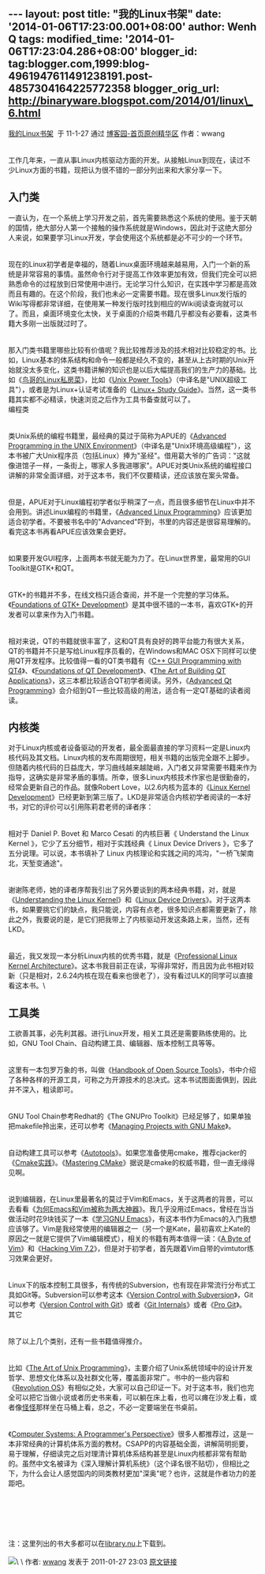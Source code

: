 --- layout: post title: "我的Linux书架" date:
'2014-01-06T17:23:00.001+08:00' author: Wenh Q tags: modified\_time:
'2014-01-06T17:23:04.286+08:00' blogger\_id:
tag:blogger.com,1999:blog-4961947611491238191.post-4857304164225772358
blogger\_orig\_url: http://binaryware.blogspot.com/2014/01/linux\_6.html
---
[我的Linux书架](http://www.cnblogs.com/wwang/archive/2011/01/27/1944406.html)  于
11-1-27 通过 [博客园-首页原创精华区](http://www.cnblogs.com/)
作者：wwang\
\
\
工作几年来，一直从事Linux内核驱动方面的开发。从接触Linux到现在，读过不少Linux方面的书籍，现把认为很不错的一部分列出来和大家分享一下。

入门类
------

一直认为，在一个系统上学习开发之前，首先需要熟悉这个系统的使用。鉴于天朝的国情，绝大部分人第一个接触的操作系统就是Windows，因此对于这绝大部分人来说，如果要学习Linux开发，学会使用这个系统都是必不可少的一个环节。\
\
\
现在的Linux初学者是幸福的，随着Linux桌面环境越来越易用，入门一个新的系统是非常容易的事情。虽然命令行对于提高工作效率更加有效，但我们完全可以把熟悉命令的过程放到日常使用中进行。无论学习什么知识，在实践中学习都是高效而且有趣的。在这个阶段，我们也未必一定需要书籍。现在很多Linux发行版的Wiki写得都非常详细，在使用某一种发行版时找到相应的Wiki阅读查询就可以了。而且，桌面环境变化太快，关于桌面的介绍类书籍几乎都没有必要看，这类书籍大多刚一出版就过时了。\
\
\
那入门类书籍里哪些比较有价值呢？我比较推荐涉及的技术相对比较稳定的书。比如，Linux基本的体系结构和命令一般都是经久不变的，甚至从上古时期的Unix开始就没太多变化，这类书籍讲解的知识也是以后大幅提高我们的生产力的基础。比如《[鸟哥的Linux私房菜](http://linux.vbird.org/)》，比如《[Unix
Power
Tools](http://book.douban.com/subject/1469315/)》（中译名是"UNIX超级工具"），或者是为Linux+认证考试准备的《[Linux+
Study
Guide](http://book.douban.com/subject/1940124/)》。当然，这一类书籍其实都不必精读，快速浏览之后作为工具书备查就可以了。\
编程类\
\
\
类Unix系统的编程书籍里，最经典的莫过于简称为APUE的《[Advanced
Programming in the UNIX
Environment](http://book.douban.com/subject/1692629/)》（中译名是"Unix环境高级编程"），这本书被广大Unix程序员（包括Linux）捧为"圣经"。借用葛大爷的广告词："这就像进馆子一样，一条街上，哪家人多我进哪家"。APUE对类Unix系统的编程接口讲解的非常全面详细，对于这本书，我们不仅要精读，还应该放在案头常备。\
\
\
但是，APUE对于Linux编程初学者似乎稍深了一点，而且很多细节在Linux中并不会用到。讲述Linux编程的书籍里，《[Advanced
Linux
Programming](http://book.douban.com/subject/3008512/)》应该更加适合初学者。不要被书名中的"Advanced"吓到，书里的内容还是很容易理解的。看完这本书再看APUE应该效果会更好。\
\
\
如果要开发GUI程序，上面两本书就无能为力了。在Linux世界里，最常用的GUI
Toolkit是GTK+和QT。\
\
\
GTK+的书籍并不多，在线文档只适合查阅，并不是一个完整的学习体系。《[Foundations
of GTK+
Development](http://book.douban.com/subject/2252374/)》是其中很不错的一本书，喜欢GTK+的开发者可以拿来作为入门书籍。\
\
\
相对来说，QT的书籍就很丰富了，这和QT具有良好的跨平台能力有很大关系，QT的书籍并不只是写给Linux程序员看的，在Windows和MAC
OSX下同样可以使用QT开发程序。比较值得一看的QT类书籍有《[C++ GUI
Programming with
QT4](http://book.douban.com/subject/2352059/)》、《[Foundations of QT
Development](http://book.douban.com/subject/2702157/)》、《[The Art of
Building QT
Applications](http://book.douban.com/subject/2679726/)》，这三本都比较适合QT初学者阅读。另外，《[Advanced
Qt
Programming](http://book.douban.com/subject/4273448/)》会介绍到QT一些比较高级的用法，适合有一定QT基础的读者阅读。

内核类
------

对于Linux内核或者设备驱动的开发者，最全面最直接的学习资料一定是Linux内核代码及其文档。Linux内核的发布周期很短，相关书籍的出版完全跟不上脚步。但随着内核代码的日益庞大，学习曲线越来越陡峭，入门者又非常需要书籍来作为指导，这确实是非常矛盾的事情。所幸，很多Linux内核技术作家也是很勤奋的，经常会更新自己的作品。就像Robert
Love，以2.6内核为蓝本的《[Linux Kernel
Development](http://book.douban.com/subject/3291901/)》已经更新到第三版了。LKD是非常适合内核初学者阅读的一本好书，对它的评价可以引用陈莉君老师的译者序：\
\
\
相对于 Daniel P. Bovet 和 Marco Cesati 的内核巨著《 Understand the Linux
Kernel 》，它少了五分细节，相对于实践经典《 Linux Device Drivers
》，它多了五分说理。可以说，本书填补了 Linux
内核理论和实践之间的鸿沟，"一桥飞架南北，天堑变通途"。\
\
\
谢谢陈老师，她的译者序帮我引出了另外要谈到的两本经典书籍，对，就是《[Understanding
the Linux Kernel](http://book.douban.com/subject/1776614/)》和《[Linux
Device
Drivers](http://book.douban.com/subject/1493443/)》。对于这两本书，如果要挑它们的缺点，我只能说，内容有点老，很多知识点都需要更新了，除此之外，我要说的是，是它们把我带上了内核驱动开发这条路上来，当然，还有LKD。\
\
\
最近，我又发现一本分析Linux内核的优秀书籍，就是《[Professional Linux
Kernel
Architecture](http://book.douban.com/subject/3244090/)》。这本书我目前正在读，写得非常好，而且因为此书相对较新（只是相对，2.6.24内核在现在看来也很老了），没有看过ULK的同学可以直接看这本书。\

工具类
------

工欲善其事，必先利其器。进行Linux开发，相关工具还是需要熟练使用的。比如，GNU
Tool Chain、自动构建工具、编辑器、版本控制工具等等。\
\
\
这里有一本包罗万象的书，叫做《[Handbook of Open Source
Tools](http://book.douban.com/subject/5407283/)》，书中介绍了各种各样的开源工具，可称之为开源技术的总决式。这本书试图面面俱到，因此并不深入，粗读即可。\
\
\
GNU Tool Chain参考Redhat的《The GNUPro
Toolkit》已经足够了，如果单独把makefile拎出来，还可以参考《[Managing
Projects with GNU Make](http://book.douban.com/subject/1850994/)》。\
\
\
自动构建工具可以参考《[Autotools](http://book.douban.com/subject/3912140/)》。如果您准备使用cmake，推荐cjacker的《[Cmake实践](http://www.cnblogs.com/Cmake%E5%AE%9E%E8%B7%B5)》。《[Mastering
CMake](http://book.douban.com/subject/5241669/)》据说是cmake的权威书籍，但一直无缘得见啊。\
\
\
说到编辑器，在Linux里最著名的莫过于Vim和Emacs，关于这两者的背景，可以去看看《[为何Emacs和Vim被称为两大神器](http://hi.baidu.com/jiqing0925/blog/item/ff30eb11f6671d6ccb80c42d.html)》。我几乎没用过Emacs，曾经在当当做活动时花9块钱买了一本《[学习GNU
Emacs](http://book.douban.com/subject/1236987/)》，有这本书作为Emacs的入门我想应该够了。Vim是我经常使用的编辑器之一（另一个是Kate，最初喜欢上Kate的原因之一就是它提供了Vim编辑模式），相关的书籍有两本值得一读：《[A
Byte of Vim](http://www.swaroopch.com/notes/Vim)》和《[Hacking Vim
7.2](http://book.douban.com/subject/4851107/)》，但是对于初学者，首先跟着Vim自带的vimtutor练习效果会更好。\
\
\
Linux下的版本控制工具很多，有传统的Subversion，也有现在非常流行分布式工具如Git等。Subversion可以参考这本《[Version
Control with
Subversion](http://book.douban.com/subject/1440428/)》，Git可以参考《[Version
Control with Git](http://book.douban.com/subject/3405742/)》或者《[Git
Internals](http://peepcode.com/products/git-internals-pdf)》或者《[Pro
Git](http://book.douban.com/subject/3420144/)》。\
其它\
\
\
除了以上几个类别，还有一些书籍值得推介。\
\
\
比如《[The Art of Unix
Programming](http://book.douban.com/subject/1229959/)》，主要介绍了Unix系统领域中的设计开发哲学、思想文化体系以及社群文化等，覆盖面非常广。书中的一些内容和《[Revolution
OS](http://www.tudou.com/playlist/playindex.do?lid=7556902)》有相似之处，大家可以自己印证一下。对于这本书，我们也完全可以把它当做小说或者历史书来看，可以躺在床上看，也可以瘫在沙发上看，或者像[怪怪](http://www.cnblogs.com/guaiguai/archive/2011/01/23/1942464.html)那样坐在马桶上看，总之，不必一定要端坐在书桌前。\
\
\
《[Computer Systems: A Programmer's
Perspective](http://book.douban.com/subject/1229948/)》很多人都推荐过，这是一本非常经典的计算机体系方面的教材。CSAPP的内容基础全面，讲解简明扼要，易于理解，仔细读完之后对理清计算机体系结构甚至是Linux内核都非常有帮助的。虽然中文名被译为《深入理解计算机系统》（这个译名很不贴切），但相比之下，为什么会让人感觉国内的同类教材更加"深奥"呢？也许，这就是作者功力的差距吧。\
\
\
 \
 \
\
\
注：这里列出的书大多都可以在[library.nu](http://library.nu/)上下载到。\
\
![](https://images-blogger-opensocial.googleusercontent.com/gadgets/proxy?url=http%3A%2F%2Fwww.cnblogs.com%2Fwwang%2Faggbug%2F1944406.html%3Ftype%3D1&container=blogger&gadget=a&rewriteMime=image%2F*)\
\
作者: [wwang](http://www.cnblogs.com/wwang/) 发表于 2011-01-27 23:03
[原文链接](http://www.cnblogs.com/wwang/archive/2011/01/27/1944406.html)
